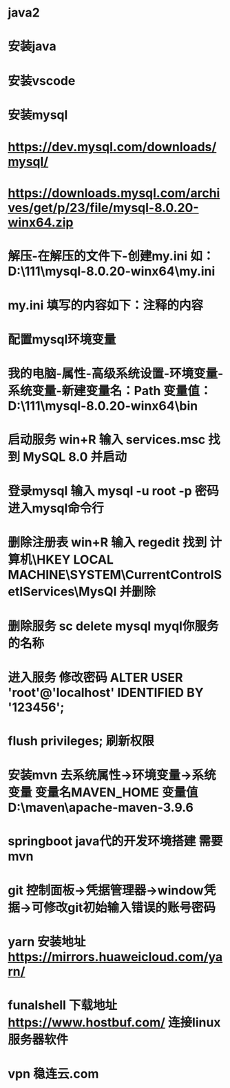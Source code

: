 # java2
# 安装java
# 安装vscode


# 安装mysql
# https://dev.mysql.com/downloads/mysql/
# https://downloads.mysql.com/archives/get/p/23/file/mysql-8.0.20-winx64.zip
# 解压-在解压的文件下-创建my.ini 如：D:\111\mysql-8.0.20-winx64\my.ini
# my.ini 填写的内容如下：注释的内容
<!-- [mysqld]
#ERROR 1045(28000):Access denied for userroot’@’localhost using password: NO) 加skip-grant-tables
#skip-grant-tables  不需要密码登录 记得把#去掉
# 日志文件位置  在MySQL登录时出现 Can‘t connect to MySQL server on ‘localhost‘(10061)拒绝访问错误解决方案 加shared-memory
#shared-memory    连接MySQL的协议  这个没注释只能管理员cmd运行 记得把#去掉
# 设置3306端口
port=3306
# 设置mysql的安装目录
basedir=D:\111\mysql-8.0.20-winx64
# 设置mysql数据库的数据的存放目录
datadir=D:\111\mysql-8.0.20-winx64\data
# 允许最大连接数
max_connections=200
# 允许连接失败的次数。这是为了防止有人从该主机试图攻击数据库系统
max_connect_errors=10
# 服务端使用的字符集默认为UTF8
character-set-server=utf8
# 创建新表时将使用的默认存储引擎
default-storage-engine=INNODB
# 默认使用“mysql_native_password”插件认证
default_authentication_plugin=mysql_native_password
[mysql]
# 设置mysql客户端默认字符集
default-character-set=utf8
[client]
# 设置mysql客户端连接服务端时默认使用的端口
port=3306
default-character-set=utf8 -->
# 配置mysql环境变量
# 我的电脑-属性-高级系统设置-环境变量-系统变量-新建变量名：Path 变量值：D:\111\mysql-8.0.20-winx64\bin
# 启动服务 win+R 输入 services.msc 找到 MySQL 8.0 并启动
# 登录mysql 输入 mysql -u root -p 密码 进入mysql命令行
# 删除注册表 win+R 输入 regedit 找到 计算机\HKEY LOCAL MACHINE\SYSTEM\CurrentControlSetlServices\MysQl 并删除
# 删除服务 sc delete mysql  myql你服务的名称
# 进入服务 修改密码 ALTER USER 'root'@'localhost' IDENTIFIED BY '123456';
# flush privileges; 刷新权限



# 安装mvn 去系统属性→环境变量→系统变量 变量名MAVEN_HOME  变量值D:\maven\apache-maven-3.9.6
# springboot java代的开发环境搭建 需要mvn
# git 控制面板→凭据管理器→window凭据→可修改git初始输入错误的账号密码
# yarn 安装地址 https://mirrors.huaweicloud.com/yarn/
# funalshell 下载地址 https://www.hostbuf.com/ 连接linux服务器软件
# vpn  稳连云.com